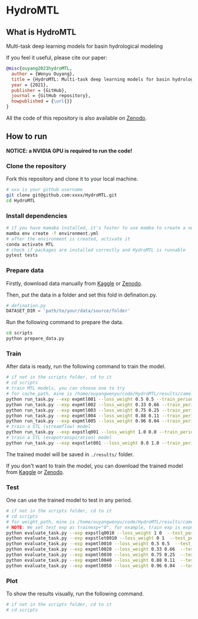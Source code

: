 <!--
 * @Author: Wenyu Ouyang
 * @Date: 2023-04-05 20:10:24
 * @LastEditTime: 2023-04-09 22:22:55
 * @LastEditors: Wenyu Ouyang
 * @Description: README for HydroMTL
 * @FilePath: /HydroMTL/README.md
 * Copyright (c) 2021-2022 Wenyu Ouyang. All rights reserved.
-->
# HydroMTL

## What is HydroMTL

Multi-task deep learning models for basin hydrological modeling

If you feel it useful, please cite our paper:

```bibtex
@misc{ouyang2021hydroMTL,
  author = {Wenyu Ouyang},
  title = {HydroMTL: Multi-task deep learning models for basin hydrological modeling},
  year = {2021},
  publisher = {GitHub},
  journal = {GitHub repository},
  howpublished = {\url{}}
}
```

All the code of this repository is also available on [Zenodo](https://zenodo.org/record/5550000).

## How to run

**NOTICE: a NVIDIA GPU is required to run the code!**

### Clone the repository

Fork this repository and clone it to your local machine.

```bash
# xxx is your github username
git clone git@github.com:xxxx/HydroMTL.git
cd HydroMTL
```

### Install dependencies

```bash
# if you have mamaba installed, it's faster to use mamba to create a new environment than conda
mamba env create -f environment.yml
# after the environment is created, activate it
conda activate MTL
# check if packages are installed correctly and HydroMTL is runnable
pytest tests
```

### Prepare data

Firstly, download data manually from [Kaggle]() or [Zenodo]().

Then, put the data in a folder and set this fold in defination.py.

```python
# defination.py
DATASET_DIR = 'path/to/your/data/source/folder'
```

Run the following command to prepare the data.

```bash
cd scripts
python prepare_data.py
```

### Train

After data is ready, run the following command to train the model.

```bash
# if not in the scripts folder, cd to it
# cd scripts
# train MTL models, you can choose one to try
# for cache_path, mine is /home/ouyangwenyu/code/HydroMTL/results/camels/expmtl001
python run_task.py --exp expmtl001 --loss_weight 0.5 0.5 --train_period 2001-10-01 2011-10-01 --test_period 2011-10-01 2016-10-01 --ctx 0 --random 1234
python run_task.py --exp expmtl002 --loss_weight 0.33 0.66 --train_period 2001-10-01 2011-10-01 --test_period 2011-10-01 2016-10-01 --ctx 0 --random 1234 --cache_path /your/path/to/cache_directory_for_attributes_forcings_targets/or/None
python run_task.py --exp expmtl003 --loss_weight 0.75 0.25 --train_period 2001-10-01 2011-10-01 --test_period 2011-10-01 2016-10-01 --ctx 0 --random 1234 --cache_path /your/path/to/cache_directory_for_attributes_forcings_targets/or/None
python run_task.py --exp expmtl004 --loss_weight 0.88 0.11 --train_period 2001-10-01 2011-10-01 --test_period 2011-10-01 2016-10-01 --ctx 0 --random 1234 --cache_path /your/path/to/cache_directory_for_attributes_forcings_targets/or/None
python run_task.py --exp expmtl005 --loss_weight 0.96 0.04 --train_period 2001-10-01 2011-10-01 --test_period 2011-10-01 2016-10-01 --ctx 0 --random 1234 --cache_path /your/path/to/cache_directory_for_attributes_forcings_targets/or/None
# train a STL (streamflow) model
python run_task.py --exp expstlq001 --loss_weight 1.0 0.0 --train_period 2001-10-01 2011-10-01 --test_period 2011-10-01 2016-10-01 --ctx 1 --random 1234 --limit_part 1
# train a STL (evapotranspiration) model
python run_task.py --exp expstlet001 --loss_weight 0.0 1.0 --train_period 2001-10-01 2011-10-01 --test_period 2011-10-01 2016-10-01 --ctx 1 --random 1234 --limit_part 0
```

The trained model will be saved in `./results/` folder.

If you don't want to train the model, you can download the trained model from [Kaggle]() or [Zenodo]().

### Test

One can use the trained model to test in any period.

```bash
# if not in the scripts folder, cd to it
# cd scripts
# for weight_path, mine is /home/ouyangwenyu/code/HydroMTL/results/camels/expstlq001/weights/07_April_202311_52AM_model.pth
# NOTE: We set test exp as trainexp+"0", for example, train exp is expmtl001, then, test exp is expmtl0010
python evaluate_task.py --exp expstlq0010 --loss_weight 1 0  --test_period 2016-10-01 2021-10-01 --cache_path /your/path/to/cache_directory_for_attributes_forcings_targets/or/None --weight_path /your/path/to/trained_model_pth_file
python evaluate_task.py --exp expstlet0010 --loss_weight 0 1  --test_period 2016-10-01 2021-10-01 --cache_path /your/path/to/cache_directory_for_attributes_forcings_targets/or/None --weight_path /your/path/to/trained_model_pth_file
python evaluate_task.py --exp expmtl0010 --loss_weight 0.5 0.5  --test_period 2016-10-01 2021-10-01 --cache_path /your/path/to/cache_directory_for_attributes_forcings_targets/or/None --weight_path /your/path/to/trained_model_pth_file
python evaluate_task.py --exp expmtl0020 --loss_weight 0.33 0.66  --test_period 2016-10-01 2021-10-01 --cache_path /your/path/to/cache_directory_for_attributes_forcings_targets/or/None --weight_path /your/path/to/trained_model_pth_file
python evaluate_task.py --exp expmtl0030 --loss_weight 0.75 0.25  --test_period 2016-10-01 2021-10-01 --cache_path /your/path/to/cache_directory_for_attributes_forcings_targets/or/None --weight_path /your/path/to/trained_model_pth_file
python evaluate_task.py --exp expmtl0040 --loss_weight 0.88 0.11  --test_period 2016-10-01 2021-10-01 --cache_path /your/path/to/cache_directory_for_attributes_forcings_targets/or/None --weight_path /your/path/to/trained_model_pth_file
python evaluate_task.py --exp expmtl0050 --loss_weight 0.96 0.04  --test_period 2016-10-01 2021-10-01 --cache_path /your/path/to/cache_directory_for_attributes_forcings_targets/or/None --weight_path /your/path/to/trained_model_pth_file
```

### Plot

To show the results visually, run the following command.

```bash
# if not in the scripts folder, cd to it
# cd scripts

```